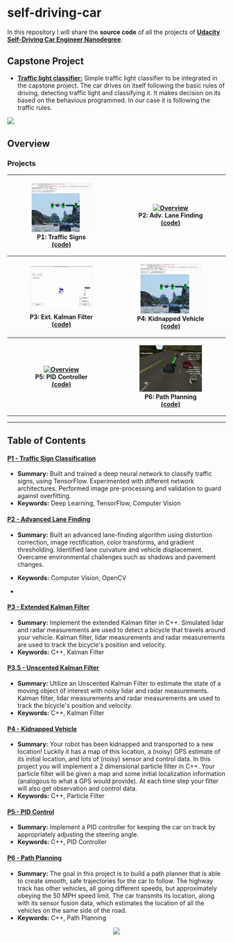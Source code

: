 # self-driving-car

In this repository I will share the **source code** of all the projects of **[Udacity Self-Driving Car Engineer Nanodegree](https://www.udacity.com/course/self-driving-car-engineer-nanodegree--nd013)**.
## Capstone Project
- [**Traffic light classifier:**](https://github.com/amancodeblast/self-Driving-car/blob/master/assets/readme/Trafficlight.md) Simple traffic light classifier to be integrated in the capstone project.
The car drives on itself following the basic rules of driving, detecting traffic light and classifying it. It makes decision on its based on the behavious programmed. In our case it is following the traffic rules.
<img src="https://github.com/amancodeblast/self-Driving-car/blob/master/assets/images/udacity_gif.gif?raw=true" width="500">

## Overview

### Projects

<table style="width:100%">
  <tr>
            <th><p align="center">
           <a href="https://youtu.be/MspewuQH75U"><img src="./assets/images/Traffic_light.gif" alt="Overview" width="60%" height="60%"></a>
           <br>P1: Traffic Signs
           <br><a href="./assets/readme/Trafficlight.md" name="p2_code">(code)</a>
        </p>
    </th>
            <th><p align="center">
           <a href="https://youtu.be/rbFJtXh2-G0"><img src="./assets/images/Lane_detection.gif"
           alt="Overview" width="60%" height="60%"></a>
           <br>P2: Adv. Lane Finding
           <br><a href="./assets/readme/LaneDetection.md" name="p4_code">(code)</a>
        </p>
    </th>
  </tr>
  <tr>
            <th><p align="center">
           <a href="https://youtu.be/TmfqCB15n90"><img src="./assets/images/kalman.gif"
           alt="Overview" width="60%" height="60%"></a>
           <br>P3: Ext. Kalman Filter
           <br><a href="./assets/readme/KalmanFilter.md" name="p6_code">(code)</a>
        </p>
    </th>
            <th><p align="center">
     <a href="https://youtu.be/LQjbtzQ9kBY"><img src="./assets/images/Traffic_light.gif"
      alt="Overview" width="60%" height="60%"></a>
           <br>P4: Kidnapped Vehicle
           <br><a href="./assets/readme/ParticleFilter.md" name="p8_code">(code)</a>
        </p>
    </th>
  </tr>
  <tr>
            <th><p align="center">
      <a href="https://youtu.be/9XGOQwZA3ww"><img src="./assets/images/PID_Tuned.gif"
           alt="Overview" width="60%" height="60%"></a>
           <br>P5: PID Controller
           <br><a href="./assets/readme/PID_Control.md" name="p9_code">(code)</a>
        </p>
    </th>
            <th><p align="center">
           <a href="https://youtu.be/dmCbIT4eON4"><img src="./assets/images/Planning.gif"
           alt="Overview" width="60%" height="60%"></a>
           <br>P6: Path Planning
           <br><a href="./assets/readme/Path_planning.md" name="p11_code">(code)</a>
        </p>
    </th>
  </tr>
</table>


---

## Table of Contents



#### [P1 - Traffic Sign Classification](./assets/readme/Trafficlight.md)

 - **Summary:** Built and trained a deep neural network to classify traffic signs, using TensorFlow. Experimented with different network architectures. Performed image pre-processing and validation to guard against overfitting.
 - **Keywords:** Deep Learning, TensorFlow, Computer Vision

#### [P2 - Advanced Lane Finding](./assets/readme/LaneDetection.md)

 - **Summary:** Built an advanced lane-finding algorithm using distortion correction, image rectification, color transforms, and gradient thresholding. Identified lane curvature and vehicle displacement. Overcame environmental challenges such as shadows and pavement changes.
 - **Keywords:** Computer Vision, OpenCV

 - 

 #### [P3 - Extended Kalman Filter](./assets/readme/KalmanFilter.md)

 - **Summary:** Implement the extended Kalman filter in C++. Simulated lidar and radar measurements are used to detect a bicycle that travels around your vehicle. Kalman filter, lidar measurements and radar measurements are used to track the bicycle's position and velocity.
 - **Keywords:** C++, Kalman Filter

 #### [P3.5 - Unscented Kalman Filter](./assets/readme/KalmanFilter.md)

 - **Summary:**  Utilize an Unscented Kalman Filter to estimate the state of a moving object of interest with noisy lidar and radar measurements. Kalman filter, lidar measurements and radar measurements are used to track the bicycle's position and velocity.
 - **Keywords:** C++, Kalman Filter

  #### [P4 - Kidnapped Vehicle](./assets/readme/ParticleFilter.md)

 - **Summary:** Your robot has been kidnapped and transported to a new location! Luckily it has a map of this location, a (noisy) GPS estimate of its initial location, and lots of (noisy) sensor and control data. In this project you will implement a 2 dimensional particle filter in C++. Your particle filter will be given a map and some initial localization information (analogous to what a GPS would provide). At each time step your filter will also get observation and control data.
 - **Keywords:** C++, Particle Filter

 #### [P5 - PID Control](./assets/readme/PID_Control.md)

 - **Summary:** Implement a PID controller for keeping the car on track by appropriately adjusting the steering angle.
 - **Keywords:** C++, PID Controller


#### [P6 - Path Planning](./assets/readme/Path_planning.md)

- **Summary:** The goal in this project is to build a path planner that is able to create smooth, safe trajectories for the car to follow. The highway track has other vehicles, all going different speeds, but approximately obeying the 50 MPH speed limit. The car transmits its location, along with its sensor fusion data, which estimates the location of all the vehicles on the same side of the road.
- **Keywords:** C++, Path Planning



<p align="center">
  <img src="https://cdn-images-1.medium.com/max/800/1*dRJ1tz6N3MqO1iCFzlhxZg.jpeg" width="400">
</p>